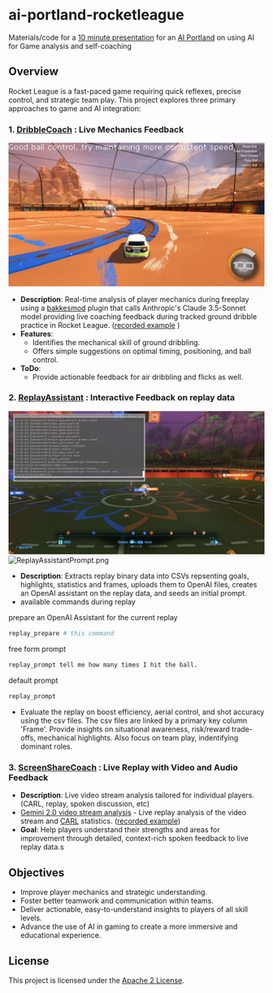 # ai-portland-rocketleague
Materials/code for a [10 minute presentation](https://www.meetup.com/ai-portland/events/303283141/?eventOrigin=group_upcoming_events) for an [AI Portland](https://creators.spotify.com/pod/show/superchargedbyai/) on using AI for Game analysis and self-coaching


## Overview

Rocket League is a fast-paced game requiring quick reflexes, precise control, and strategic team play. This project explores three primary approaches to game and AI integration:

### 1. [DribbleCoach](./DribbleCoach/README.md) **: Live Mechanics Feedback**
![DribbleCoach.png](DribbleCoach.png)
   - **Description**: Real-time analysis of player mechanics during freeplay using a [bakkesmod](https://github.com/bakkesmodorg/BakkesModSDK) plugin that calls Anthropic's Claude 3.5-Sonnet model providing live coaching feedback during tracked ground dribble practice in Rocket League.  ([recorded example](https://www.youtube.com/watch?v=vU-K88mYVAU) )
   - **Features**:
     - Identifies the mechanical skill of ground dribbling.
     - Offers simple suggestions on optimal timing, positioning, and ball control.
   - **ToDo**:
     - Provide actionable feedback for air dribbling and flicks as well.

### 2. [ReplayAssistant](./ReplayAssistant/README.md) **: Interactive Feedback on replay data**
![ReplayAssistantPrepare.png](ReplayAssistantPrepare.png)
![ReplayAssistantPrompt.png](ReplayAssistantPrompt.png)
   - **Description**: Extracts replay binary data into CSVs repsenting goals, highlights, statistics and frames, uploads them to OpenAI files, creates an OpenAI assistant on the replay data, and seeds an initial prompt.
   - available commands during replay

prepare an OpenAI Assistant for the current replay
```bash
replay_prepare # this command 
```

free form prompt
```bash
replay_prompt tell me how many times I hit the ball. 
```

default prompt 
```bash
replay_prompt 
```
* Evaluate the replay on boost efficiency, aerial control, and shot accuracy using the csv files.  The csv files are linked by a primary key column 'Frame'. Provide insights on situational awareness, risk/reward trade-offs, mechanical highlights.  Also focus on team play, indentifying dominant roles.


### 3. [ScreenShareCoach](./ScreenShareCoach/README.md) **: Live Replay with Video and Audio Feedback**
   - **Description**: Live video stream analysis tailored for individual players.  (CARL, replay, spoken discussion, etc)
   - [Gemini 2.0 video stream analysis](https://aistudio.google.com/live) - Live replay analysis of the video stream and [CARL](https://lndrlndr.github.io/) statistics.  ([recorded example](https://www.youtube.com/watch?v=2OnrUEvSvAo))
   - **Goal**: Help players understand their strengths and areas for improvement through detailed, context-rich spoken feedback to live replay data.s

## Objectives

- Improve player mechanics and strategic understanding.
- Foster better teamwork and communication within teams.
- Deliver actionable, easy-to-understand insights to players of all skill levels.
- Advance the use of AI in gaming to create a more immersive and educational experience.

## License

This project is licensed under the [Apache 2 License](LICENSE).
